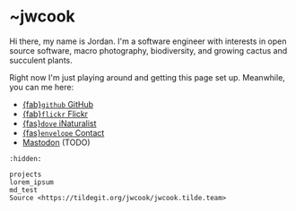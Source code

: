 # ~jwcook
Hi there, my name is Jordan. I'm a software engineer with interests in open source software, macro
photography, biodiversity, and growing cactus and succulent plants.

Right now I'm just playing around and getting this page set up. Meanwhile, you can me here:

* [{fab}`github` GitHub](https://github.com/JWCook)
* [{fab}`flickr` Flickr](https://flickr.com/photos/jcook83)
* [{fas}`dove` iNaturalist](https://www.inaturalist.org/observations?place_id=any&user_id=jkcook)
* [{fas}`envelope` Contact](mailto:jwcook@tilde.team)
* <a rel="me" href="https://tilde.zone/@jwcook"><i class="fa-brands fa-mastodon"></i> Mastodon</a> (TODO)


<!-- Hidden ToC tree to populate sidebar -->
```{toctree}
:hidden:

projects
lorem_ipsum
md_test
Source <https://tildegit.org/jwcook/jwcook.tilde.team>
```